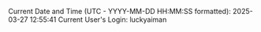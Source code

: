 Current Date and Time (UTC - YYYY-MM-DD HH:MM:SS formatted): 2025-03-27 12:55:41
Current User's Login: luckyaiman
